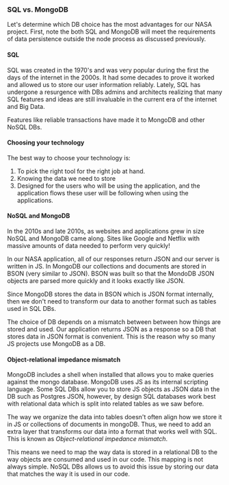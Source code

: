 ### SQL vs. MongoDB

Let's determine which DB choice has the most advantages for our NASA project. First, note the both SQL and MongoDB will meet the requirements of data persistence outside the node process as discussed previously.

#### SQL 

SQL was created in the 1970's and was very popular during the first the days of the internet in the 2000s. It had some decades to prove it worked and allowed us to store our user information reliably. Lately, SQL has undergone a resurgence with DBs admins and architects realizing that many SQL features and ideas are still invaluable in the current era of the internet and Big Data.

Features like reliable transactions have made it to MongoDB and other NoSQL DBs. 

#### Choosing your technology 

The best way to choose your technology is:

1. To pick the right tool for the right job at hand.
2. Knowing the data we need to store
3. Designed for the users who will be using the application, and the application flows these user will be following when using the applications. 

#### NoSQL and MongoDB

In the 2010s and late 2010s, as websites and applications grew in size NoSQL and MongoDB came along. Sites like Google and Netflix with massive amounts of data needed to perform very quickly! 

In our NASA application, all of our responses return JSON and our server is written in JS. In MongoDB our collections and documents are stored in BSON (very similar to JSON). BSON was built so that the MondoDB JSON objects are parsed more quickly and it looks exactly like JSON. 

Since MongoDB stores the data in BSON which is JSON format internally, then we don't need to transform our data to another format such as tables used in SQL DBs. 

The choice of DB depends on a mismatch between between how things are stored and used. Our application returns JSON as a response so a DB that stores data in JSON format is convenient. This is the reason why so many JS projects use MongoDB as a DB. 

#### Object-relational impedance mismatch

MongoDB includes a shell when installed that allows you to make queries against the mongo database. MongoDB uses JS as its internal scripting language. Some SQL DBs allow you to store JS objects as JSON data in the DB such as Postgres JSON, however, by design SQL databases work best with relational data which is split into related tables as we saw before. 

The way we organize the data into tables doesn't often align how we store it in JS or collections of documents in mongoDB. Thus, we need to add an extra layer that transforms our data into a format that works well with SQL. This is known as *Object-relational impedance mismatch*.

This means we need to map the way data is stored in a relational DB to the way objects are consumed and used in our code. This mapping is not always simple. NoSQL DBs allows us to avoid this issue by storing our data that matches the way it is used in our code. 




